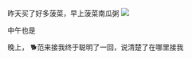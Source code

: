 昨天买了好多菠菜，早上菠菜南瓜粥
![](http://upload-images.jianshu.io/upload_images/6904315-325ad91c1105c8e9.jpg?imageMogr2/auto-orient/strip%7CimageView2/2/w/1080/q/50)

中午也是

晚上， 🐕范来接我终于聪明了一回，说清楚了在哪里接我
